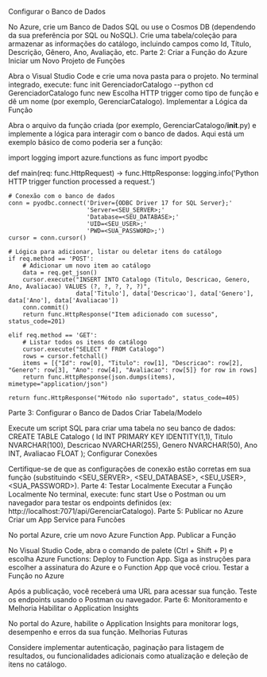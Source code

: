 Configurar o Banco de Dados

No Azure, crie um Banco de Dados SQL ou use o Cosmos DB (dependendo da sua preferência por SQL ou NoSQL).
Crie uma tabela/coleção para armazenar as informações do catálogo, incluindo campos como Id, Título, Descrição, Gênero, Ano, Avaliação, etc.
Parte 2: Criar a Função do Azure
Iniciar um Novo Projeto de Funções

Abra o Visual Studio Code e crie uma nova pasta para o projeto.
No terminal integrado, execute:
func init GerenciadorCatalogo --python
cd GerenciadorCatalogo
func new
Escolha HTTP trigger como tipo de função e dê um nome (por exemplo, GerenciarCatalogo).
Implementar a Lógica da Função

Abra o arquivo da função criada (por exemplo, GerenciarCatalogo/__init__.py) e implemente a lógica para interagir com o banco de dados.
Aqui está um exemplo básico de como poderia ser a função:

import logging
import azure.functions as func
import pyodbc

def main(req: func.HttpRequest) -> func.HttpResponse:
    logging.info('Python HTTP trigger function processed a request.')

    # Conexão com o banco de dados
    conn = pyodbc.connect('Driver={ODBC Driver 17 for SQL Server};'
                          'Server=<SEU_SERVER>;'
                          'Database=<SEU_DATABASE>;'
                          'UID=<SEU_USER>;'
                          'PWD=<SUA_PASSWORD>;')
    cursor = conn.cursor()

    # Lógica para adicionar, listar ou deletar itens do catálogo
    if req.method == 'POST':
        # Adicionar um novo item ao catálogo
        data = req.get_json()
        cursor.execute("INSERT INTO Catalogo (Titulo, Descricao, Genero, Ano, Avaliacao) VALUES (?, ?, ?, ?, ?)",
                       data['Titulo'], data['Descricao'], data['Genero'], data['Ano'], data['Avaliacao'])
        conn.commit()
        return func.HttpResponse("Item adicionado com sucesso", status_code=201)

    elif req.method == 'GET':
        # Listar todos os itens do catálogo
        cursor.execute("SELECT * FROM Catalogo")
        rows = cursor.fetchall()
        items = [{"Id": row[0], "Titulo": row[1], "Descricao": row[2], "Genero": row[3], "Ano": row[4], "Avaliacao": row[5]} for row in rows]
        return func.HttpResponse(json.dumps(items), mimetype="application/json")

    return func.HttpResponse("Método não suportado", status_code=405)
Parte 3: Configurar o Banco de Dados
Criar Tabela/Modelo

Execute um script SQL para criar uma tabela no seu banco de dados:
CREATE TABLE Catalogo (
    Id INT PRIMARY KEY IDENTITY(1,1),
    Titulo NVARCHAR(100),
    Descricao NVARCHAR(255),
    Genero NVARCHAR(50),
    Ano INT,
    Avaliacao FLOAT
);
Configurar Conexões

Certifique-se de que as configurações de conexão estão corretas em sua função (substituindo <SEU_SERVER>, <SEU_DATABASE>, <SEU_USER>, <SUA_PASSWORD>).
Parte 4: Testar Localmente
Executar a Função Localmente
No terminal, execute:
func start
Use o Postman ou um navegador para testar os endpoints definidos (ex: http://localhost:7071/api/GerenciarCatalogo).
Parte 5: Publicar no Azure
Criar um App Service para Funcões

No portal Azure, crie um novo Azure Function App.
Publicar a Função

No Visual Studio Code, abra o comando de palete (Ctrl + Shift + P) e escolha Azure Functions: Deploy to Function App.
Siga as instruções para escolher a assinatura do Azure e o Function App que você criou.
Testar a Função no Azure

Após a publicação, você receberá uma URL para acessar sua função. Teste os endpoints usando o Postman ou navegador.
Parte 6: Monitoramento e Melhoria
Habilitar o Application Insights

No portal do Azure, habilite o Application Insights para monitorar logs, desempenho e erros da sua função.
Melhorias Futuras

Considere implementar autenticação, paginação para listagem de resultados, ou funcionalidades adicionais como atualização e deleção de itens no catálogo.
